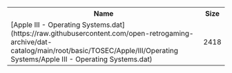 <table>
<tr><th>Name</th><th>Size</th></tr>
<tr><td>
[Apple III - Operating Systems.dat](https://raw.githubusercontent.com/open-retrogaming-archive/dat-catalog/main/root/basic/TOSEC/Apple/III/Operating Systems/Apple III - Operating Systems.dat)
</td><td>2418</td></tr>
</table>
